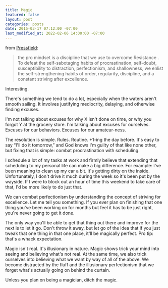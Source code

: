 ```yaml
---
title: Magic
featured: false
layout: post
categories: posts
date: 2015-03-17 07:12:00 -07:00
last_modified_at: 2022-02-06 14:00:00 -07:00
---
```


from [Pressfield](http://www.amazon.com/gp/product/B0087TUM54/ref=as_li_tl?ie=UTF8&camp=1789&creative=390957&creativeASIN=B0087TUM54&linkCode=as2&tag=johnatlymanco-20&linkId=BURAGZCYG4C3ERC5):

> the pro mindset is a discipline that we use to overcome Resistance . To defeat the self-sabotaging habits of procrastination, self-doubt, susceptibility to distraction, perfectionism, and shallowness, we enlist the self-strengthening habits of order, regularity, discipline, and a constant striving after excellence.

Interesting.

There's something we tend to do a lot, especially when the waters aren't smooth sailing. It involves justifying mediocrity, delaying, and otherwise finding excuses.

I'm not talking about excuses for why X isn't done on time, or why you forgot Y at the grocery store. I'm talking about excuses for ourselves. Excuses for our behaviors. Excuses for our amateur-ness.

The resolution is simple. Rules. Routine. +1-ing the day before. It's easy to say “I'll do it tomorrow,” and God knows I'm guilty of that like none other, but fixing that is simple: combat procrastination with scheduling.

I schedule a lot of my tasks at work and firmly believe that extending that scheduling to my personal life can make a big difference. For example: I've been meaning to clean up my car a bit. It's getting dirty on the inside. Unfortunately, I don't drive it much during the week so it's been put by the wayside. If I were to block out an hour of time this weekend to take care of that, I'd be more likely to do just that.

We can combat perfectionism by understanding the concept of striving for excellence. Let me tell you something. If you ever plan on finishing that one thing you've been working on for months but feel it has to be just right, you're never going to get it done.

The only way you'll be able to get that thing out there and improve for the next is to let it go. Don't throw it away, but let go of the idea that if you just tweak that one thing in that one place, it'll be magically perfect. Pro tip: that's a whack expectation.

Magic isn't real. It's illusionary in nature. Magic shows trick your mind into seeing and believing what's not real. At the same time, we also trick ourselves into believing what we want by way of all of the above. We become distracted by the fluff and the illusionary perfectionism that we forget what's actually going on behind the curtain.

Unless you plan on being a magician, ditch the magic.

